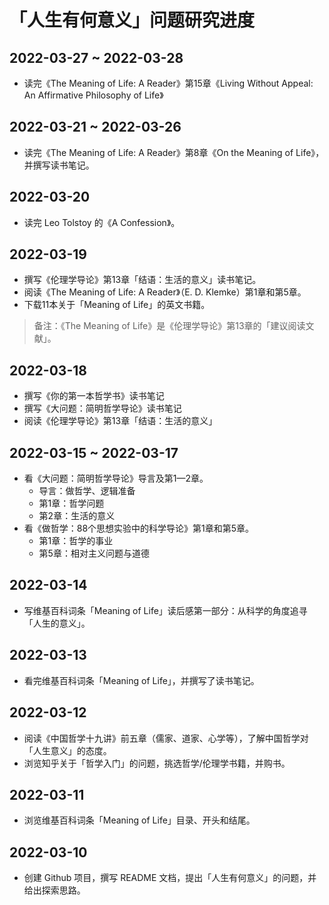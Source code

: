 # 「人生有何意义」问题研究进度

## 2022-03-27 ~ 2022-03-28

- 读完《The Meaning of Life: A Reader》第15章《Living Without Appeal: An Affirmative Philosophy of Life》

## 2022-03-21 ~ 2022-03-26

- 读完《The Meaning of Life: A Reader》第8章《On the Meaning of Life》，并撰写读书笔记。

## 2022-03-20

- 读完 Leo Tolstoy 的《A Confession》。

## 2022-03-19

- 撰写《伦理学导论》第13章「结语：生活的意义」读书笔记。
- 阅读《The Meaning of Life: A Reader》（E. D. Klemke）第1章和第5章。
- 下载11本关于「Meaning of Life」的英文书籍。

> 备注：《The Meaning of Life》是《伦理学导论》第13章的「建议阅读文献」。

## 2022-03-18

- 撰写《你的第一本哲学书》读书笔记
- 撰写《大问题：简明哲学导论》读书笔记
- 阅读《伦理学导论》第13章「结语：生活的意义」

## 2022-03-15 ~ 2022-03-17

- 看《大问题：简明哲学导论》导言及第1—2章。
  - 导言：做哲学、逻辑准备
  - 第1章：哲学问题
  - 第2章：生活的意义
- 看《做哲学：88个思想实验中的科学导论》第1章和第5章。
  - 第1章：哲学的事业
  - 第5章：相对主义问题与道德

## 2022-03-14

- 写维基百科词条「Meaning of Life」读后感第一部分：从科学的角度追寻「人生的意义」。

## 2022-03-13

- 看完维基百科词条「Meaning of Life」，并撰写了读书笔记。

## 2022-03-12

- 阅读《中国哲学十九讲》前五章（儒家、道家、心学等），了解中国哲学对「人生意义」的态度。
- 浏览知乎关于「哲学入门」的问题，挑选哲学/伦理学书籍，并购书。

## 2022-03-11

- 浏览维基百科词条「Meaning of Life」目录、开头和结尾。

## 2022-03-10

- 创建 Github 项目，撰写 README 文档，提出「人生有何意义」的问题，并给出探索思路。
